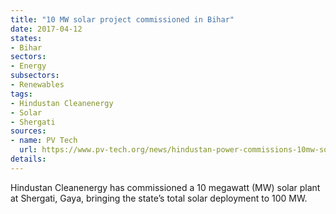 ```yaml
---
title: "10 MW solar project commissioned in Bihar"
date: 2017-04-12
states:
- Bihar
sectors:
- Energy
subsectors:
- Renewables
tags:
- Hindustan Cleanenergy
- Solar
- Shergati
sources:
- name: PV Tech
  url: https://www.pv-tech.org/news/hindustan-power-commissions-10mw-solar-plant-in-gaya-bihar
details:
---
```


Hindustan Cleanenergy has commissioned a 10 megawatt (MW) solar plant at Shergati, Gaya, bringing the state’s total solar deployment to 100 MW.
